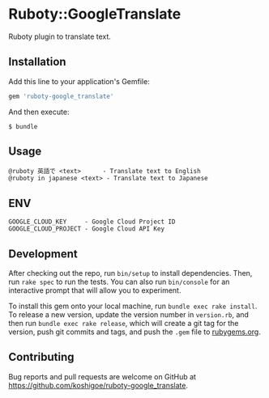 # Ruboty::GoogleTranslate

Ruboty plugin to translate text.

## Installation

Add this line to your application's Gemfile:

```ruby
gem 'ruboty-google_translate'
```

And then execute:

    $ bundle

## Usage

```
@ruboty 英語で <text>      - Translate text to English
@ruboty in japanese <text> - Translate text to Japanese
```

## ENV

```
GOOGLE_CLOUD_KEY     - Google Cloud Project ID
GOOGLE_CLOUD_PROJECT - Google Cloud API Key
```

## Development

After checking out the repo, run `bin/setup` to install dependencies. Then, run `rake spec` to run the tests. You can also run `bin/console` for an interactive prompt that will allow you to experiment.

To install this gem onto your local machine, run `bundle exec rake install`. To release a new version, update the version number in `version.rb`, and then run `bundle exec rake release`, which will create a git tag for the version, push git commits and tags, and push the `.gem` file to [rubygems.org](https://rubygems.org).

## Contributing

Bug reports and pull requests are welcome on GitHub at https://github.com/koshigoe/ruboty-google_translate.

